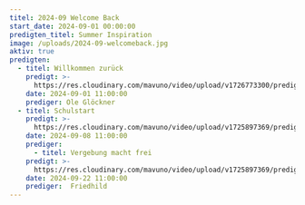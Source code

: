 ```yaml
---
titel: 2024-09 Welcome Back
start_date: 2024-09-01 00:00:00
predigten_titel: Summer Inspiration
image: /uploads/2024-09-welcomeback.jpg
aktiv: true
predigten:
  - titel: Willkommen zurück
    predigt: >-
      https://res.cloudinary.com/mavuno/video/upload/v1726773300/predigten/2024-09%20Welcome%20back/20240901_GoDi_Mavuno_Berlin_WelcomeBack.mp3
    date: 2024-09-01 11:00:00
    prediger: Ole Glöckner
  - titel: Schulstart
    predigt: >-
      https://res.cloudinary.com/mavuno/video/upload/v1725897369/predigten/2024-09%20Welcome%20back/20240908_GoDi_Mavuno_Berlin_Schulstart.mp3
    date: 2024-09-08 11:00:00
    prediger: 
      - titel: Vergebung macht frei
    predigt: >-
      https://res.cloudinary.com/mavuno/video/upload/v1725897369/predigten/2024-09%20Welcome%20back/20240908_GoDi_Mavuno_Berlin_Schulstart.mp3
    date: 2024-09-22 11:00:00
    prediger:  Friedhild
---
```

